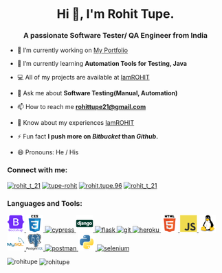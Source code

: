 <!-- ### Hi there, I'm Rohit! 👋 -->

<!--
**Rohitupe/Rohitupe** is a ✨ _special_ ✨ repository because its `README.md` (this file) appears on your GitHub profile.

Here are some ideas to get you started:

- 🔭 I’m currently working on ...
- 🌱 I’m currently learning ...
- 👯 I’m looking to collaborate on ...
- 🤔 I’m looking for help with ...
- 💬 Ask me about ...
- 📫 How to reach me: ...
- 😄 Pronouns: ...
- ⚡ Fun fact: ...
-->

<!-- <h1>Hi there, I'm Rohit! 👋</h1> -->

<!--- 🔭 I’m currently working on my <b>Portfolio</b> -->
<!-- - 🌱 I’m currently planning to learn *PHP* -->
<!-- - 💬 Ask me about Backend Development with *Django* -->
<!--- 📫 How to reach me: [twitter - rohit_t_21](https://twitter.com/rohit_t_21) , [instagram - rohit_t_21](https://www.instagram.com/rohit_t_21/) -->
<!-- - 😄 Pronouns: He / His -->
<!-- - ⚡ Fun fact: I push more on <b>Bitbucket</b> than <b>Github</b>. -->
<!-- <img src="https://github-readme-stats.vercel.app/api?username=Rohitupe&&show_icons=true&title_color=ffffff&icon_color=bb2acf&text_color=daf7dc&bg_color=151515" alt="It's Me"> -->

<!-- New Code -->
<h1 align="center">Hi 👋, I'm Rohit Tupe.</h1>
<h3 align="center">A passionate Software Tester/ QA Engineer from India</h3>

- 🔭 I’m currently working on [My Portfolio](https://rohitupe.github.io/iamrohit.github.io/index.html)

- 🌱 I’m currently learning **Automation Tools for Testing, Java**

- 💻 All of my projects are available at [IamROHIT](https://rohitupe.github.io/iamrohit.github.io/projects/project.html)

- 💬 Ask me about **Software Testing(Manual, Automation)**

- 📫 How to reach me **rohittupe21@gmail.com**

- 📄 Know about my experiences [IamROHIT](https://rohitupe.github.io/iamrohit.github.io/index.html)

- ⚡ Fun fact **I push more on ***Bitbucket*** **than** ***Github***.**

- 😄 Pronouns: He / His 

<h3 align="left">Connect with me:</h3>
<p align="left">
<a href="https://twitter.com/rohit_t_21" target="_blank"><img align="center" src="https://cdn.jsdelivr.net/npm/simple-icons@3.0.1/icons/twitter.svg" alt="rohit_t_21" height="30" width="40" /></a>
<a href="https://linkedin.com/in/tupe-rohit" target="_blank"><img align="center" src="https://cdn.jsdelivr.net/npm/simple-icons@3.0.1/icons/linkedin.svg" alt="tupe-rohit" height="30" width="40" /></a>
<a href="https://fb.com/rohit.tupe.96" target="_blank"><img align="center" src="https://cdn.jsdelivr.net/npm/simple-icons@3.0.1/icons/facebook.svg" alt="rohit.tupe.96" height="30" width="40" /></a>
<a href="https://instagram.com/rohit_t_21" target="_blank"><img align="center" src="https://cdn.jsdelivr.net/npm/simple-icons@3.0.1/icons/instagram.svg" alt="rohit_t_21" height="30" width="40" /></a>
</p>

<h3 align="left">Languages and Tools:</h3>
<p align="left"> <a href="https://getbootstrap.com" target="_blank"> <img src="https://raw.githubusercontent.com/devicons/devicon/master/icons/bootstrap/bootstrap-plain-wordmark.svg" alt="bootstrap" width="40" height="40"/> </a> <a href="https://www.w3schools.com/css/" target="_blank"> <img src="https://raw.githubusercontent.com/devicons/devicon/master/icons/css3/css3-original-wordmark.svg" alt="css3" width="40" height="40"/> </a> <a href="https://www.cypress.io" target="_blank"> <img src="https://raw.githubusercontent.com/simple-icons/simple-icons/6e46ec1fc23b60c8fd0d2f2ff46db82e16dbd75f/icons/cypress.svg" alt="cypress" width="40" height="40"/> </a> <a href="https://www.djangoproject.com/" target="_blank"> <img src="https://raw.githubusercontent.com/devicons/devicon/master/icons/django/django-original.svg" alt="django" width="40" height="40"/> </a> <a href="https://flask.palletsprojects.com/" target="_blank"> <img src="https://www.vectorlogo.zone/logos/pocoo_flask/pocoo_flask-icon.svg" alt="flask" width="40" height="40"/> </a> <a href="https://git-scm.com/" target="_blank"> <img src="https://www.vectorlogo.zone/logos/git-scm/git-scm-icon.svg" alt="git" width="40" height="40"/> </a> <a href="https://heroku.com" target="_blank"> <img src="https://www.vectorlogo.zone/logos/heroku/heroku-icon.svg" alt="heroku" width="40" height="40"/> </a> <a href="https://www.w3.org/html/" target="_blank"> <img src="https://raw.githubusercontent.com/devicons/devicon/master/icons/html5/html5-original-wordmark.svg" alt="html5" width="40" height="40"/> </a> <a href="https://developer.mozilla.org/en-US/docs/Web/JavaScript" target="_blank"> <img src="https://raw.githubusercontent.com/devicons/devicon/master/icons/javascript/javascript-original.svg" alt="javascript" width="40" height="40"/> </a> <a href="https://www.linux.org/" target="_blank"> <img src="https://raw.githubusercontent.com/devicons/devicon/master/icons/linux/linux-original.svg" alt="linux" width="40" height="40"/> </a> <a href="https://www.mysql.com/" target="_blank"> <img src="https://raw.githubusercontent.com/devicons/devicon/master/icons/mysql/mysql-original-wordmark.svg" alt="mysql" width="40" height="40"/> </a> <a href="https://www.postgresql.org" target="_blank"> <img src="https://raw.githubusercontent.com/devicons/devicon/master/icons/postgresql/postgresql-original-wordmark.svg" alt="postgresql" width="40" height="40"/> </a> <a href="https://postman.com" target="_blank"> <img src="https://www.vectorlogo.zone/logos/getpostman/getpostman-icon.svg" alt="postman" width="40" height="40"/> </a> <a href="https://www.python.org" target="_blank"> <img src="https://raw.githubusercontent.com/devicons/devicon/master/icons/python/python-original.svg" alt="python" width="40" height="40"/> </a> <a href="https://www.selenium.dev" target="_blank"> <img src="https://raw.githubusercontent.com/detain/svg-logos/780f25886640cef088af994181646db2f6b1a3f8/svg/selenium-logo.svg" alt="selenium" width="40" height="40"/> </a> </p>

<p><img align="left" src="https://github-readme-stats.vercel.app/api/top-langs?username=rohitupe&show_icons=true&locale=en&layout=compact" alt="rohitupe" /></p>
<p>&nbsp;<img align="center" src="https://github-readme-stats.vercel.app/api?username=rohitupe&show_icons=true&locale=en" alt="rohitupe" /></p>
